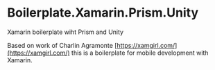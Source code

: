 # Boilerplate.Xamarin.Prism.Unity
Xamarin boilerplate wiht Prism and Unity

Based on work of Charlin Agramonte [https://xamgirl.com/](https://xamgirl.com/) this is a boilerplate for mobile development with Xamarin.
